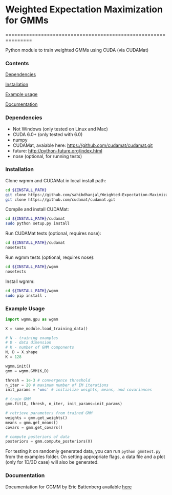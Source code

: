 # Weighted Expectation Maximization for GMMs
===============================================================

Python module to train weighted GMMs using CUDA (via CUDAMat)

### Contents

[Dependencies](#dependencies)

[Installation](#installation)

[Example usage](#example-usage)

[Documentation](#documentation)

### Dependencies

* Not Windows (only tested on Linux and Mac)
* CUDA 6.0+ (only tested with 6.0)
* numpy
* CUDAMat, avaiable here: https://github.com/cudamat/cudamat.git
* future: http://python-future.org/index.html
* nose (optional, for running tests)

### Installation

Clone wgmm and CUDAMat in local install path:
```bash
cd ${INSTALL_PATH}
git clone https://github.com/sahibdhanjal/Weighted-Expectation-Maximization.git
git clone https://github.com/cudamat/cudamat.git
```

Compile and install CUDAMat:
```bash
cd ${INSTALL_PATH}/cudamat
sudo python setup.py install
```
Run CUDAMat tests (optional, requires nose):
```bash
cd ${INSTALL_PATH}/cudamat
nosetests
```
Run wgmm tests (optional, requires nose):
```bash
cd ${INSTALL_PATH}/wgmm
nosetests
```
Install wgmm:
```bash
cd ${INSTALL_PATH}/wgmm
sudo pip install .
```


### Example Usage

```python
import wgmm.gpu as wgmm

X = some_module.load_training_data()

# N - training examples
# D - data dimension
# K - number of GMM components
N, D = X.shape
K = 128

wgmm.init()
gmm = wgmm.GMM(K,D)

thresh = 1e-3 # convergence threshold
n_iter = 20 # maximum number of EM iterations
init_params = 'wmc' # initialize weights, means, and covariances

# train GMM
gmm.fit(X, thresh, n_iter, init_params=init_params)

# retrieve parameters from trained GMM
weights = gmm.get_weights()
means = gmm.get_means()
covars = gmm.get_covars()

# compute posteriors of data
posteriors = gmm.compute_posteriors(X)
```

For testing it on randomly generated data, you can run ```python gmmtest.py``` from the examples folder. On setting appropriate flags, a data file and a plot (only for 1D/3D case) will also be generated.

### Documentation
Documentation for GGMM by Eric Battenberg available [here](http://ebattenberg.github.io/ggmm)
